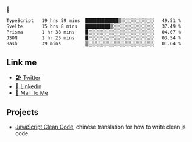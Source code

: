 🤔


<!--START_SECTION:waka-->

```txt
TypeScript   19 hrs 59 mins  ████████████▒░░░░░░░░░░░░   49.51 %
Svelte       15 hrs 8 mins   █████████▒░░░░░░░░░░░░░░░   37.49 %
Prisma       1 hr 38 mins    █░░░░░░░░░░░░░░░░░░░░░░░░   04.07 %
JSON         1 hr 25 mins    █░░░░░░░░░░░░░░░░░░░░░░░░   03.54 %
Bash         39 mins         ▒░░░░░░░░░░░░░░░░░░░░░░░░   01.64 %
```

<!--END_SECTION:waka-->

## Link me

- [🏖️ Twitter](https://twitter.com/yuetong3yu)
- [🧳 Linkedin](https://www.linkedin.com/in/yuetong3yu)
- [📧 Mail To Me](mailto:yuetong3yu@gmail.com)


## Projects 

- [JavaScript Clean Code](https://js-clean-code-cn.vercel.app/), chinese translation for how to write clean js code.
